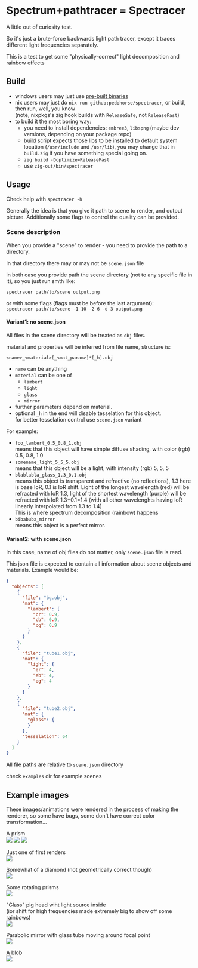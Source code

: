# Spectrum+pathtracer = Spectracer

A little out of curiosity test.

So it's just a brute-force backwards light path tracer, 
except it traces different light frequencies separately.

This is a test to get some "physically-correct" light decomposition
and rainbow effects

## Build

- windows users may just use [pre-built binaries](https://github.com/pedohorse/spectracer/releases)
- nix users may just do `nix run github:pedohorse/spectracer`, or build, then run, well, you know  
  (note, nixpkgs's zig hook builds with `ReleaseSafe`, not `ReleaseFast`)
- to build it the most boring way:
  - you need to install dependencies: `embree3`, `libspng` (maybe dev versions, depending on your package repo)
  - build script expects those libs to be installed to default system location (`/usr/include` and `/usr/lib`),
    you may change that in `build.zig` if you have something special going on.
  - `zig build -Doptimize=ReleaseFast`
  - use `zig-out/bin/spectracer`

## Usage

Check help with `spectracer -h`

Generally the idea is that you give it path to scene to render,
and output picture. Additionally some flags to control the quality can
be provided.

### Scene description

When you provide a "scene" to render - you need to provide
the path to a directory.

In that directory there may or may not be `scene.json` file

in both case you provide path the scene directory (not to any specific file in it),
so you just run smth like:

`spectracer path/to/scene output.png`

or with some flags (flags must be before the last argument):  
`spectracer path/to/scene -1 10 -2 6 -d 3 output.png`

#### Variant1: no scene.json

All files in the scene directory will be treated as `obj` files.

material and properties will be inferred from file name, structure is:

`<name>_<material>[_<mat_param>]*[_h].obj`

- `name` can be anything
- `material` can be one of
  - `lambert`
  - `light`
  - `glass`
  - `mirror`
- further parameters depend on material.
- optional `_h` in the end will disable tesselation for this object.  
  for better tesselation control use `scene.json` variant

For example:
- `foo_lambert_0.5_0.8_1.obj`  
  means that this object will have simple diffuse shading, with color (rgb)
  0.5, 0.8, 1.0
- `somename_light_5_5_5.obj`  
  means that this object will be a light, with intensity (rgb) 5, 5, 5
- `blablabla_glass_1.3_0.1.obj`  
  means this object is transparent and refractive (no reflections),
  1.3 here is base IoR, 0.1 is IoR shift. Light of the longest wavelength
  (red) will be refracted with IoR 1.3, light of the shortest wavelength
  (purple) will be refracted with IoR 1.3+0.1=1.4 (with all other wavelenghts
  having IoR linearly interpolated from 1.3 to 1.4)  
  This is where spectrum decomposition (rainbow) happens
- `bibabuba_mirror`  
  means this object is a perfect mirror.

#### Variant2: with scene.json

In this case, name of obj files do not matter, only `scene.json` file
is read.

This json file is expected to contain all information about scene objects
and materials. Example would be:

```json
{
  "objects": [
    {
      "file": "bg.obj",
      "mat": {
        "lambert": {
          "cr": 0.9,
          "cb": 0.9,
          "cg": 0.9
        }
      }
    },
    {
      "file": "tube1.obj",
      "mat": {
        "light": {
          "er": 4,
          "eb": 4,
          "eg": 4
        }
      }
    },
    {
      "file": "tube2.obj",
      "mat": {
        "glass": {
        }
      },
      "tesselation": 64
    }
  ]
}
```

All file paths are relative to `scene.json` directory

check `examples` dir for example scenes

## Example images
These images/animations were rendered in the process of making the renderer, so some have bugs, some don't have correct color transformation...

A prism  
![](showoff/prism.png) ![](showoff/prism1a.png) ![](showoff/prism_dark.png)

Just one of first renders  
![](showoff/pig1.jpg)

Somewhat of a diamond (not geometrically correct though)  
![](showoff/glass_diamond.jpg)

Some rotating prisms  
![](showoff/prisms.gif)

"Glass" pig head wiht light source inside  
(ior shift for high frequencies made extremely big to show off some rainbows)  
![](showoff/pigo.gif)

Parabolic mirror with glass tube moving around focal point  
![](showoff/mirror.gif)

A blob  
![](showoff/blob.gif)
